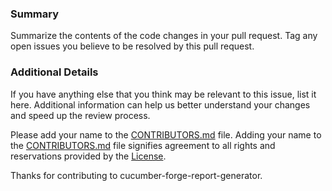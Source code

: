 ### Summary
Summarize the contents of the code changes in your pull request. Tag any open issues you believe to be resolved by this pull request.

### Additional Details
If you have anything else that you think may be relevant to this issue, list it here. Additional information can help us better understand your changes and speed up the review process.

Please add your name to the [CONTRIBUTORS.md] file. Adding your name to the [CONTRIBUTORS.md] file signifies agreement to all rights and reservations provided by the [License].

Thanks for contributing to cucumber-forge-report-generator. 

[CONTRIBUTORS.md]: ../blob/master/CONTRIBUTORS.md
[License]: ../blob/master/LICENSE

